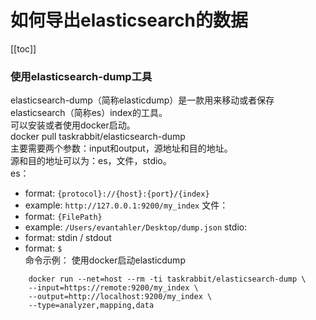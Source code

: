 # 如何导出elasticsearch的数据
[[toc]]

<!-- ### 使用elasticsearch的自身功能导出导入数据 -->
<!-- elasticsearch提供了snapshot和restore的功能，可以导出index。 -->

### 使用elasticsearch-dump工具
elasticsearch-dump（简称elasticdump）是一款用来移动或者保存elasticsearch（简称es）index的工具。  
可以安装或者使用docker启动。  
docker pull taskrabbit/elasticsearch-dump  
主要需要两个参数：input和output，源地址和目的地址。  
源和目的地址可以为：es，文件，stdio。  
es：
* format: ```{protocol}://{host}:{port}/{index}```
* example: ```http://127.0.0.1:9200/my_index```
文件：
* format: ```{FilePath}```
* example: ```/Users/evantahler/Desktop/dump.json```
stdio:
* format: stdin / stdout
* format: ```$```  
命令示例：
使用docker启动elasticdump
```
    docker run --net=host --rm -ti taskrabbit/elasticsearch-dump \
    --input=https://remote:9200/my_index \
    --output=http://localhost:9200/my_index \
    --type=analyzer,mapping,data
```


